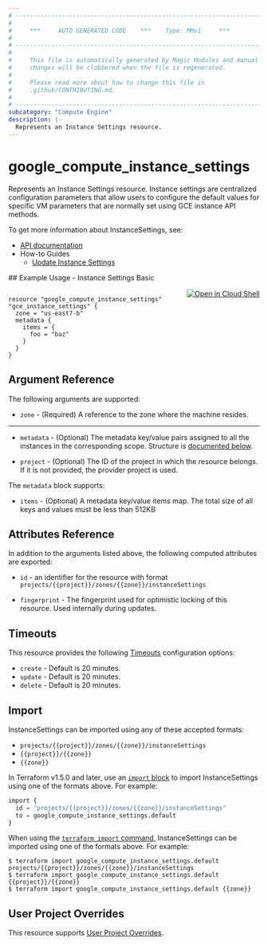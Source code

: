 ```yaml
---
# ----------------------------------------------------------------------------
#
#     ***     AUTO GENERATED CODE    ***    Type: MMv1     ***
#
# ----------------------------------------------------------------------------
#
#     This file is automatically generated by Magic Modules and manual
#     changes will be clobbered when the file is regenerated.
#
#     Please read more about how to change this file in
#     .github/CONTRIBUTING.md.
#
# ----------------------------------------------------------------------------
subcategory: "Compute Engine"
description: |-
  Represents an Instance Settings resource.
---
```


# google_compute_instance_settings

Represents an Instance Settings resource. Instance settings are centralized configuration parameters that allow users to configure the default values for specific VM parameters that are normally set using GCE instance API methods.


To get more information about InstanceSettings, see:

* [API documentation](https://cloud.google.com/compute/docs/reference/rest/beta/instanceSettings)
* How-to Guides
    * [Update Instance Settings](https://cloud.google.com/compute/docs/metadata/setting-custom-metadata#set-custom-project-zonal-metadata)

<div class = "oics-button" style="float: right; margin: 0 0 -15px">
  <a href="https://console.cloud.google.com/cloudshell/open?cloudshell_git_repo=https%3A%2F%2Fgithub.com%2Fterraform-google-modules%2Fdocs-examples.git&cloudshell_working_dir=instance_settings_basic&cloudshell_image=gcr.io%2Fcloudshell-images%2Fcloudshell%3Alatest&open_in_editor=main.tf&cloudshell_print=.%2Fmotd&cloudshell_tutorial=.%2Ftutorial.md" target="_blank">
    <img alt="Open in Cloud Shell" src="//gstatic.com/cloudssh/images/open-btn.svg" style="max-height: 44px; margin: 32px auto; max-width: 100%;">
  </a>
</div>
## Example Usage - Instance Settings Basic


```hcl

resource "google_compute_instance_settings" "gce_instance_settings" {
  zone = "us-east7-b"
  metadata {
    items = {
      foo = "baz"
    }
  }
}

```

## Argument Reference

The following arguments are supported:


* `zone` -
  (Required)
  A reference to the zone where the machine resides.


- - -


* `metadata` -
  (Optional)
  The metadata key/value pairs assigned to all the instances in the corresponding scope.
  Structure is [documented below](#nested_metadata).

* `project` - (Optional) The ID of the project in which the resource belongs.
    If it is not provided, the provider project is used.


<a name="nested_metadata"></a>The `metadata` block supports:

* `items` -
  (Optional)
  A metadata key/value items map. The total size of all keys and values must be less than 512KB

## Attributes Reference

In addition to the arguments listed above, the following computed attributes are exported:

* `id` - an identifier for the resource with format `projects/{{project}}/zones/{{zone}}/instanceSettings`

* `fingerprint` -
  The fingerprint used for optimistic locking of this resource.  Used
  internally during updates.


## Timeouts

This resource provides the following
[Timeouts](https://developer.hashicorp.com/terraform/plugin/sdkv2/resources/retries-and-customizable-timeouts) configuration options:

- `create` - Default is 20 minutes.
- `update` - Default is 20 minutes.
- `delete` - Default is 20 minutes.

## Import


InstanceSettings can be imported using any of these accepted formats:

* `projects/{{project}}/zones/{{zone}}/instanceSettings`
* `{{project}}/{{zone}}`
* `{{zone}}`


In Terraform v1.5.0 and later, use an [`import` block](https://developer.hashicorp.com/terraform/language/import) to import InstanceSettings using one of the formats above. For example:

```tf
import {
  id = "projects/{{project}}/zones/{{zone}}/instanceSettings"
  to = google_compute_instance_settings.default
}
```

When using the [`terraform import` command](https://developer.hashicorp.com/terraform/cli/commands/import), InstanceSettings can be imported using one of the formats above. For example:

```
$ terraform import google_compute_instance_settings.default projects/{{project}}/zones/{{zone}}/instanceSettings
$ terraform import google_compute_instance_settings.default {{project}}/{{zone}}
$ terraform import google_compute_instance_settings.default {{zone}}
```

## User Project Overrides

This resource supports [User Project Overrides](https://registry.terraform.io/providers/hashicorp/google/latest/docs/guides/provider_reference#user_project_override).
